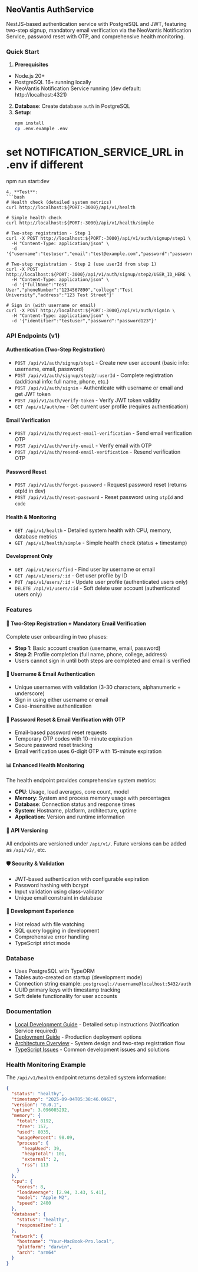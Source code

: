 
## NeoVantis AuthService

NestJS-based authentication service with PostgreSQL and JWT, featuring two-step signup, mandatory email verification via the NeoVantis Notification Service, password reset with OTP, and comprehensive health monitoring.

### Quick Start

1. **Prerequisites**
  - Node.js 20+
  - PostgreSQL 16+ running locally
  - NeoVantis Notification Service running (dev default: http://localhost:4321)
2. **Database**: Create database `auth` in PostgreSQL
3. **Setup**:
   ```bash
   npm install
   cp .env.example .env
  # set NOTIFICATION_SERVICE_URL in .env if different
   npm run start:dev
   ```
4. **Test**:
   ```bash
  # Health check (detailed system metrics)
  curl http://localhost:${PORT:-3000}/api/v1/health
   
   # Simple health check
  curl http://localhost:${PORT:-3000}/api/v1/health/simple
   
   # Two-step registration - Step 1
  curl -X POST http://localhost:${PORT:-3000}/api/v1/auth/signup/step1 \
     -H "Content-Type: application/json" \
     -d '{"username":"testuser","email":"test@example.com","password":"password123"}'
   
   # Two-step registration - Step 2 (use userId from step 1)
  curl -X POST http://localhost:${PORT:-3000}/api/v1/auth/signup/step2/USER_ID_HERE \
     -H "Content-Type: application/json" \
     -d '{"fullName":"Test User","phoneNumber":"1234567890","college":"Test University","address":"123 Test Street"}'
   
   # Sign in (with username or email)
  curl -X POST http://localhost:${PORT:-3000}/api/v1/auth/signin \
     -H "Content-Type: application/json" \
     -d '{"identifier":"testuser","password":"password123"}'
   ```

### API Endpoints (v1)

#### Authentication (Two-Step Registration)
- `POST /api/v1/auth/signup/step1` - Create new user account (basic info: username, email, password)
- `POST /api/v1/auth/signup/step2/:userId` - Complete registration (additional info: full name, phone, etc.)
- `POST /api/v1/auth/signin` - Authenticate with username or email and get JWT token
- `POST /api/v1/auth/verify-token` - Verify JWT token validity
- `GET /api/v1/auth/me` - Get current user profile (requires authentication)

#### Email Verification
- `POST /api/v1/auth/request-email-verification` - Send email verification OTP
- `POST /api/v1/auth/verify-email` - Verify email with OTP
- `POST /api/v1/auth/resend-email-verification` - Resend verification OTP

#### Password Reset
- `POST /api/v1/auth/forgot-password` - Request password reset (returns otpId in dev)
- `POST /api/v1/auth/reset-password` - Reset password using `otpId` and `code`

#### Health & Monitoring
- `GET /api/v1/health` - Detailed system health with CPU, memory, database metrics
- `GET /api/v1/health/simple` - Simple health check (status + timestamp)

#### Development Only
- `GET /api/v1/users/find` - Find user by username or email
- `GET /api/v1/users/:id` - Get user profile by ID
- `PUT /api/v1/users/:id` - Update user profile (authenticated users only)
- `DELETE /api/v1/users/:id` - Soft delete user account (authenticated users only)

### Features

#### 🔧 **Two-Step Registration + Mandatory Email Verification**
Complete user onboarding in two phases:
- **Step 1**: Basic account creation (username, email, password)
- **Step 2**: Profile completion (full name, phone, college, address)
- Users cannot sign in until both steps are completed and email is verified

#### 🔑 **Username & Email Authentication**
- Unique usernames with validation (3-30 characters, alphanumeric + underscore)
- Sign in using either username or email
- Case-insensitive authentication

#### 🔄 **Password Reset & Email Verification with OTP**
- Email-based password reset requests
- Temporary OTP codes with 10-minute expiration
- Secure password reset tracking
- Email verification uses 6-digit OTP with 15-minute expiration

#### 📊 **Enhanced Health Monitoring**
The health endpoint provides comprehensive system metrics:
- **CPU**: Usage, load averages, core count, model
- **Memory**: System and process memory usage with percentages
- **Database**: Connection status and response times
- **System**: Hostname, platform, architecture, uptime
- **Application**: Version and runtime information

#### 🔧 **API Versioning**
All endpoints are versioned under `/api/v1/`. Future versions can be added as `/api/v2/`, etc.

#### 🛡️ **Security & Validation**
- JWT-based authentication with configurable expiration
- Password hashing with bcrypt
- Input validation using class-validator
- Unique email constraint in database

#### 🚀 **Development Experience**
- Hot reload with file watching
- SQL query logging in development
- Comprehensive error handling
- TypeScript strict mode

### Database
- Uses PostgreSQL with TypeORM
- Tables auto-created on startup (development mode)
- Connection string example: `postgresql://username@localhost:5432/auth`
- UUID primary keys with timestamp tracking
- Soft delete functionality for user accounts

### Documentation
- [Local Development Guide](./docs/local-development.md) - Detailed setup instructions (Notification Service required)
- [Deployment Guide](./docs/deployment.md) - Production deployment options
- [Architecture Overview](./docs/architecture.md) - System design and two-step registration flow
- [TypeScript Issues](./docs/typescript-issues.md) - Common development issues and solutions

### Health Monitoring Example

The `/api/v1/health` endpoint returns detailed system information:

```json
{
  "status": "healthy",
  "timestamp": "2025-09-04T05:38:46.096Z",
  "version": "0.0.1",
  "uptime": 3.096085292,
  "memory": {
    "total": 8192,
    "free": 157,
    "used": 8035,
    "usagePercent": 98.09,
    "process": {
      "heapUsed": 39,
      "heapTotal": 101,
      "external": 2,
      "rss": 113
    }
  },
  "cpu": {
    "cores": 8,
    "loadAverage": [2.94, 3.43, 5.41],
    "model": "Apple M2",
    "speed": 2400
  },
  "database": {
    "status": "healthy",
    "responseTime": 1
  },
  "network": {
    "hostname": "Your-MacBook-Pro.local",
    "platform": "darwin",
    "arch": "arm64"
  }
}
```

